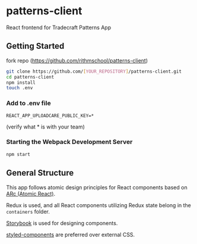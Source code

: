# patterns-client

React frontend for Tradecraft Patterns App

## Getting Started
fork repo (https://github.com/rithmschool/patterns-client)

```bash
git clone https://github.com/[YOUR_REPOSITORY]/patterns-client.git
cd patterns-client
npm install
touch .env
```

### Add to .env file
```
REACT_APP_UPLOADCARE_PUBLIC_KEY=* 
```
(verify what * is with your team)

### Starting the Webpack Development Server
```bash
npm start
```

## General Structure

This app follows atomic design principles for React components based on [ARc (Atomic React)](https://github.com/diegohaz/arc).

Redux is used, and all React components utilizing Redux state belong in the `containers` folder.

[Storybook](https://storybook.js.org/) is used for designing components.

[styled-components](https://github.com/styled-components/styled-components) are preferred over external CSS.
